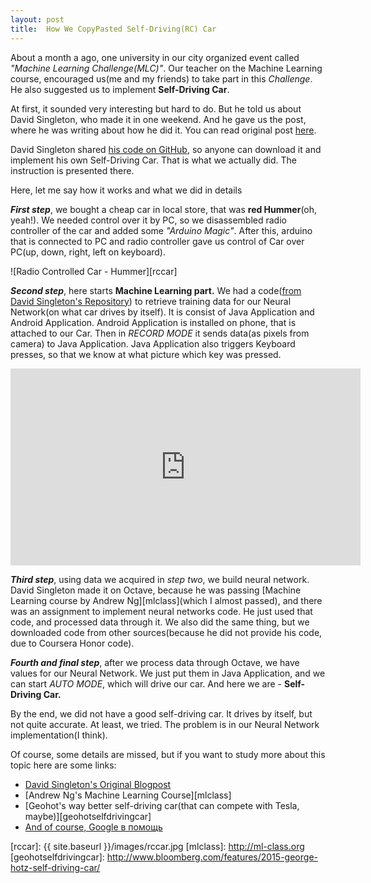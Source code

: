 ```yaml
---
layout:	post
title:	How We CopyPasted Self-Driving(RC) Car
---
```


About a month a ago, one university in our city organized event called _"Machine Learning Challenge(MLC)"_. Our teacher on the Machine Learning course, encouraged us(me and my friends) to take part in this _Challenge_. He also suggested us to implement **Self-Driving Car**.

At first, it sounded very interesting but hard to do. But he told us about David Singleton, who made it in one weekend. And he gave us the post, where he was writing about how he did it. You can read original post [here][blogpost].

David Singleton shared [his code on GitHub][nnrccar], so anyone can download it and implement his own Self-Driving Car. That is what we actually did. The instruction is presented there.

Here, let me say how it works and what we did in details

_**First step**_, we bought a cheap car in local store, that was **red Hummer**(oh, yeah!). We needed control over it by PC, so we disassembled radio controller of the car and added some _"Arduino Magic"_. After this, arduino that is connected to PC and radio controller gave us control of Car over PC(up, down, right, left on keyboard).

![Radio Controlled Car - Hummer][rccar] 

_**Second step**_, here starts **Machine Learning part.** We had a code([from David Singleton's Repository][nnrccar]) to retrieve training data for our Neural Network(on what car drives by itself). It is consist of Java Application and Android Application. Android Application is installed on phone, that is attached to our Car. Then in _RECORD MODE_ it sends data(as pixels from camera) to Java Application. Java Application also triggers Keyboard presses, so that we know at what picture which key was pressed.

<iframe width="560" height="315" src="https://www.youtube.com/embed/QCb28hS4KUY" frameborder="0" allowfullscreen></iframe> 

_**Third step**_, using data we acquired in _step two_, we build neural network. David Singleton made it on Octave, because he was passing [Machine Learning course by Andrew Ng][mlclass](which I almost passed), and there was an assignment to implement neural networks code. He just used that code, and processed data through it. We also did the same thing, but we downloaded code from other sources(because he did not provide his code, due to Coursera Honor code). 

_**Fourth and final step**_, after we process data through Octave, we have values for our Neural Network. We just put them in Java Application, and we can start _AUTO MODE_, which will drive our car. And here we are - **Self-Driving Car.**

By the end, we did not have a good self-driving car. It drives by itself, but not quite accurate. At least, we tried. The problem is in our Neural Network implementation(I think). 

Of course, some details are missed, but if you want to study more about this topic here are some links:

* [David Singleton's Original Blogpost][blogpost]
* [Andrew Ng's Machine Learning Course][mlclass]
* [Geohot's way better self-driving car(that can compete with Tesla, maybe)][geohotselfdrivingcar]
* [And of course, Google в помощь](http://google.com)

[blogpost]:	http://blog.davidsingleton.org/nnrccar/
[nnrccar]: 	https://github.com/dps/nnrccar
[rccar]:	{{ site.baseurl }}/images/rccar.jpg
[mlclass]:	http://ml-class.org   
[geohotselfdrivingcar]:	http://www.bloomberg.com/features/2015-george-hotz-self-driving-car/